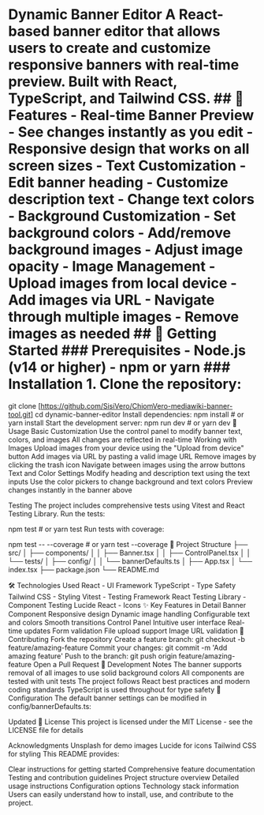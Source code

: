 # Dynamic Banner Editor A React-based banner editor that allows users to create and customize responsive banners with real-time preview. Built with React, TypeScript, and Tailwind CSS. ## 🌟 Features - **Real-time Banner Preview** - See changes instantly as you edit - Responsive design that works on all screen sizes - **Text Customization** - Edit banner heading - Customize description text - Change text colors - **Background Customization** - Set background colors - Add/remove background images - Adjust image opacity - **Image Management** - Upload images from local device - Add images via URL - Navigate through multiple images - Remove images as needed ## 🚀 Getting Started ### Prerequisites - Node.js (v14 or higher) - npm or yarn ### Installation 1. Clone the repository:
git clone [https://github.com/SisiVero/ChiomVero-mediawiki-banner-tool.git] cd dynamic-banner-editor
Install dependencies:
npm install # or yarn install
Start the development server:
npm run dev # or yarn dev
🎯 Usage
Basic Customization
Use the control panel to modify banner text, colors, and images
All changes are reflected in real-time
Working with Images
Upload images from your device using the "Upload from device" button
Add images via URL by pasting a valid image URL
Remove images by clicking the trash icon
Navigate between images using the arrow buttons
Text and Color Settings
Modify heading and description text using the text inputs
Use the color pickers to change background and text colors
Preview changes instantly in the banner above

 Testing
The project includes comprehensive tests using Vitest and React Testing Library. Run the tests:

npm test # or yarn test
Run tests with coverage:

npm test -- --coverage # or yarn test --coverage
📁 Project Structure
├── src/ │ ├── components/ │ │ ├── Banner.tsx │ │ ├── ControlPanel.tsx │ │ └── tests/ │ ├── config/ │ │ └── bannerDefaults.ts │ ├── App.tsx │ └── index.tsx ├── package.json └── README.md

🛠 Technologies Used
React - UI Framework
TypeScript - Type Safety
Tailwind CSS - Styling
Vitest - Testing Framework
React Testing Library - Component Testing
Lucide React - Icons
✨ Key Features in Detail
Banner Component
Responsive design
Dynamic image handling
Configurable text and colors
Smooth transitions
Control Panel
Intuitive user interface
Real-time updates
Form validation
File upload support
Image URL validation
🤝 Contributing
Fork the repository
Create a feature branch: git checkout -b feature/amazing-feature
Commit your changes: git commit -m 'Add amazing feature'
Push to the branch: git push origin feature/amazing-feature
Open a Pull Request
📝 Development Notes
The banner supports removal of all images to use solid background colors
All components are tested with unit tests
The project follows React best practices and modern coding standards
TypeScript is used throughout for type safety
🔧 Configuration
The default banner settings can be modified in config/bannerDefaults.ts:

Updated
📜 License
This project is licensed under the MIT License - see the LICENSE file for details

Acknowledgments
Unsplash for demo images
Lucide for icons
Tailwind CSS for styling
This README provides:

Clear instructions for getting started
Comprehensive feature documentation
Testing and contribution guidelines
Project structure overview
Detailed usage instructions
Configuration options
Technology stack information Users can easily understand how to install, use, and contribute to the project.